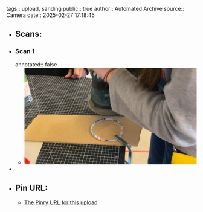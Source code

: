 tags:: upload, sanding
public:: true
author:: Automated Archive
source:: Camera
date:: 2025-02-27 17:18:45

- ## Scans:
- ### Scan 1
  annotated:: false
	- ![./assets/scans/2025-02-27T17-18-45-2237.jpg](./assets/scans/2025-02-27T17-18-45-2237.jpg)
-
- ## Pin URL:
	- [The Pinry URL for this upload](https://pinry.petau.net/pins/206/)